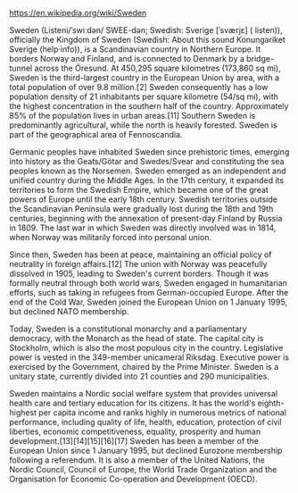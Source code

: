 https://en.wikipedia.org/wiki/Sweden

Sweden (Listeni/ˈswiːdən/ SWEE-dən; Swedish: Sverige [ˈsværjɛ] ( listen)), officially the Kingdom of Sweden (Swedish: About this sound Konungariket Sverige (help·info)), is a Scandinavian country in Northern Europe. It borders Norway and Finland, and is connected to Denmark by a bridge-tunnel across the Öresund. At 450,295 square kilometres (173,860 sq mi), Sweden is the third-largest country in the European Union by area, with a total population of over 9.8 million.[2] Sweden consequently has a low population density of 21 inhabitants per square kilometre (54/sq mi), with the highest concentration in the southern half of the country. Approximately 85% of the population lives in urban areas.[11] Southern Sweden is predominantly agricultural, while the north is heavily forested. Sweden is part of the geographical area of Fennoscandia.

Germanic peoples have inhabited Sweden since prehistoric times, emerging into history as the Geats/Götar and Swedes/Svear and constituting the sea peoples known as the Norsemen. Sweden emerged as an independent and unified country during the Middle Ages. In the 17th century, it expanded its territories to form the Swedish Empire, which became one of the great powers of Europe until the early 18th century. Swedish territories outside the Scandinavian Peninsula were gradually lost during the 18th and 19th centuries, beginning with the annexation of present-day Finland by Russia in 1809. The last war in which Sweden was directly involved was in 1814, when Norway was militarily forced into personal union.

Since then, Sweden has been at peace, maintaining an official policy of neutrality in foreign affairs.[12] The union with Norway was peacefully dissolved in 1905, leading to Sweden's current borders. Though it was formally neutral through both world wars, Sweden engaged in humanitarian efforts, such as taking in refugees from German-occupied Europe. After the end of the Cold War, Sweden joined the European Union on 1 January 1995, but declined NATO membership.

Today, Sweden is a constitutional monarchy and a parliamentary democracy, with the Monarch as the head of state. The capital city is Stockholm, which is also the most populous city in the country. Legislative power is vested in the 349-member unicameral Riksdag. Executive power is exercised by the Government, chaired by the Prime Minister. Sweden is a unitary state, currently divided into 21 counties and 290 municipalities.

Sweden maintains a Nordic social welfare system that provides universal health care and tertiary education for its citizens. It has the world's eighth-highest per capita income and ranks highly in numerous metrics of national performance, including quality of life, health, education, protection of civil liberties, economic competitiveness, equality, prosperity and human development.[13][14][15][16][17] Sweden has been a member of the European Union since 1 January 1995, but declined Eurozone membership following a referendum. It is also a member of the United Nations, the Nordic Council, Council of Europe, the World Trade Organization and the Organisation for Economic Co-operation and Development (OECD).
